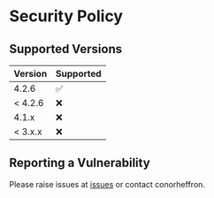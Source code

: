 # Security Policy

## Supported Versions

| Version | Supported          |
| ------- | ------------------ |
| 4.2.6   | :white_check_mark: |
| < 4.2.6   | :x: |
| 4.1.x   | :x: |
| < 3.x.x   | :x:                |

## Reporting a Vulnerability

Please raise issues at [issues](https://github.com/conorheffron/ironoc-db/issues) or contact conorheffron.
